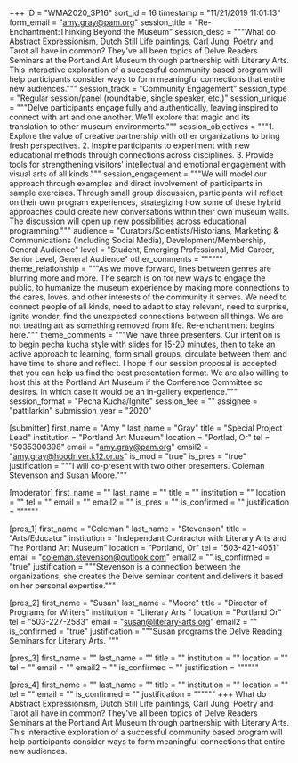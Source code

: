 +++
ID = "WMA2020_SP16"
sort_id = 16
timestamp = "11/21/2019 11:01:13"
form_email = "amy.gray@pam.org"
session_title = "Re-Enchantment:Thinking Beyond the Museum"
session_desc = """What do Abstract Expressionism, Dutch Still Life paintings, Carl Jung, Poetry and Tarot all have in common?  They've all been topics of Delve Readers Seminars at the Portland Art Museum through partnership with Literary Arts.  This interactive exploration of a successful community based program will help participants consider ways to form meaningful connections that entire new audiences."""
session_track = "Community Engagement"
session_type = "Regular session/panel (roundtable, single speaker, etc.)"
session_unique = """Delve participants engage fully and authentically, leaving inspired to connect with art and one another.  We'll explore that magic and its translation to other museum environments."""
session_objectives = """1. Explore the value of creative partnership with other organizations to bring fresh perspectives. 2. Inspire participants to experiment with new educational methods through connections across disciplines. 3. Provide tools for strengthening visitors' intellectual and emotional engagement with visual arts of all kinds."""
session_engagement = """We will model our approach through examples and direct involvement of participants in sample exercises.  Through small group discussion, participants will reflect on their own program experiences, strategizing how some of these hybrid approaches could create new conversations within their own museum walls.  The discussion will open up new possibilities across educational programming."""
audience = "Curators/Scientists/Historians, Marketing & Communications (Including Social Media), Development/Membership, General Audience"
level = "Student, Emerging Professional, Mid-Career, Senior Level, General Audience"
other_comments = """"""
theme_relationship = """As we move forward, lines between genres are blurring more and more.  The search is on for new ways to engage the public, to humanize the museum experience by making more connections to the cares, loves, and other interests of the community it serves.  We need to connect people of all kinds, need to adapt to stay relevant, need to surprise, ignite wonder, find the unexpected connections between all things. We are not treating art as something removed from life.  Re-enchantment begins here."""
theme_comments = """We have three presenters.  Our intention is to begin pecha kucha style with slides for 15-20 minutes, then to take an active approach to learning, form small groups, circulate between them and have time to share and reflect.  I hope if our session proposal is accepted that you can help us find the best presentation format.  We are also willing to host this at the Portland Art Museum if the Conference Committee so desires.  In which case it would be an in-gallery experience."""
session_format = "Pecha Kucha/Ignite"
session_fee = ""
assignee = "pattilarkin"
submission_year = "2020"

[submitter]
first_name = "Amy "
last_name = "Gray"
title = "Special Project Lead"
institution = "Portland Art Museum"
location = "Portlad, Or"
tel = "5035300398"
email = "amy.gray@pam.org"
email2 = "amy.gray@hoodriver.k12.or.us"
is_mod = "true"
is_pres = "true"
justification = """I will co-present with two other presenters.  Coleman Stevenson and Susan Moore."""

[moderator]
first_name = ""
last_name = ""
title = ""
institution = ""
location = ""
tel = ""
email = ""
email2 = ""
is_pres = ""
is_confirmed = ""
justification = """"""

[pres_1]
first_name = "Coleman "
last_name = "Stevenson"
title = "Arts/Educator"
institution = "Independant Contractor with Literary Arts and The Portland Art Museum"
location = "Portland, Or"
tel = "503-421-4051"
email = "coleman.stevenson@outlook.com"
email2 = ""
is_confirmed = "true"
justification = """Stevenson is a connection between the organizations, she creates the Delve seminar content and delivers it based on her personal expertise."""

[pres_2]
first_name = "Susan"
last_name = "Moore"
title = "Director of Programs for Writers"
institution = "Literary Arts "
location = "Portland Or"
tel = "503-227-2583"
email = "susan@literary-arts.org"
email2 = ""
is_confirmed = "true"
justification = """Susan programs the Delve Reading Seminars for Literary Arts. """

[pres_3]
first_name = ""
last_name = ""
title = ""
institution = ""
location = ""
tel = ""
email = ""
email2 = ""
is_confirmed = ""
justification = """"""

[pres_4]
first_name = ""
last_name = ""
title = ""
institution = ""
location = ""
tel = ""
email = ""
is_confirmed = ""
justification = """"""
+++
What do Abstract Expressionism, Dutch Still Life paintings, Carl Jung, Poetry and Tarot all have in common?  They've all been topics of Delve Readers Seminars at the Portland Art Museum through partnership with Literary Arts.  This interactive exploration of a successful community based program will help participants consider ways to form meaningful connections that entire new audiences.